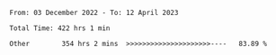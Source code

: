 <!--START_SECTION:waka-->

```text
From: 03 December 2022 - To: 12 April 2023

Total Time: 422 hrs 1 min

Other        354 hrs 2 mins  >>>>>>>>>>>>>>>>>>>>>----   83.89 %
```

<!--END_SECTION:waka-->